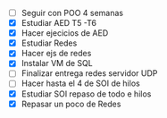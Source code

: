 - [ ] Seguir con POO 4 semanas
- [x] Estudiar AED T5 -T6
- [x] Hacer ejecicios de AED
- [x] Estudiar Redes
- [x] Hacer ejs de redes
- [x] Instalar VM de SQL
- [ ] Finalizar entrega redes servidor UDP
- [ ] Hacer hasta el 4 de SOI de hilos
- [x] Estudiar SOI repaso de todo e hilos
- [x] Repasar un poco de Redes
